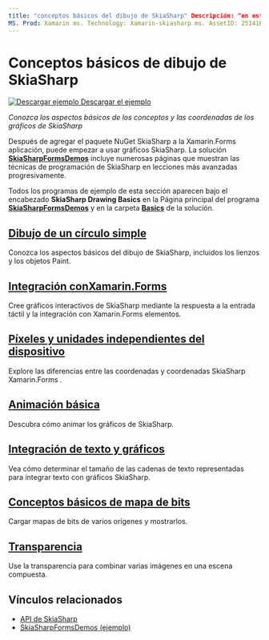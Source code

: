 ```yaml
---
title: "conceptos básicos del dibujo de SkiaSharp" Descripción: "en esta guía se explican los aspectos básicos de los conceptos y las coordenadas de los gráficos de SkiaSharp en Xamarin.Forms las aplicaciones".
MS. Prod: Xamarin ms. Technology: Xamarin-skiasharp ms. AssetID: 25141E3E-D22E-44B1-A647-7E6FA0C9737B Author: davidbritch ms. Author: dabritch ms. Date: 03/10/2017 no-LOC: [ Xamarin.Forms , Xamarin.Essentials ]
---
```


# <a name="skiasharp-drawing-basics"></a>Conceptos básicos de dibujo de SkiaSharp

[![Descargar ejemplo](~/media/shared/download.png) Descargar el ejemplo](https://docs.microsoft.com/samples/xamarin/xamarin-forms-samples/skiasharpforms-demos)

_Conozca los aspectos básicos de los conceptos y las coordenadas de los gráficos de SkiaSharp_

Después de agregar el paquete NuGet SkiaSharp a la Xamarin.Forms aplicación, puede empezar a usar gráficos SkiaSharp. La solución [**SkiaSharpFormsDemos**](https://docs.microsoft.com/samples/xamarin/xamarin-forms-samples/skiasharpforms-demos) incluye numerosas páginas que muestran las técnicas de programación de SkiaSharp en lecciones más avanzadas progresivamente.

Todos los programas de ejemplo de esta sección aparecen bajo el encabezado **SkiaSharp Drawing Basics** en la Página principal del programa [**SkiaSharpFormsDemos**](https://docs.microsoft.com/samples/xamarin/xamarin-forms-samples/skiasharpforms-demos) y en la carpeta [**Basics**](https://github.com/xamarin/xamarin-forms-samples/tree/master/SkiaSharpForms/Demos/Demos/SkiaSharpFormsDemos/Basics) de la solución.

## <a name="drawing-a-simple-circle"></a>[Dibujo de un círculo simple](circle.md)

Conozca los aspectos básicos del dibujo de SkiaSharp, incluidos los lienzos y los objetos Paint.

## <a name="integrating-with-xamarinformsintegrationmd"></a>[Integración conXamarin.Forms](integration.md)

Cree gráficos interactivos de SkiaSharp mediante la respuesta a la entrada táctil y la integración con Xamarin.Forms elementos.

## <a name="pixels-and-device-independent-units"></a>[Píxeles y unidades independientes del dispositivo](pixels.md)

Explore las diferencias entre las coordenadas y coordenadas SkiaSharp Xamarin.Forms .

## <a name="basic-animation"></a>[Animación básica](animation.md)

Descubra cómo animar los gráficos de SkiaSharp.

## <a name="integrating-text-and-graphics"></a>[Integración de texto y gráficos](text.md)

Vea cómo determinar el tamaño de las cadenas de texto representadas para integrar texto con gráficos SkiaSharp.

## <a name="bitmap-basics"></a>[Conceptos básicos de mapa de bits](bitmaps.md)

Cargar mapas de bits de varios orígenes y mostrarlos.

## <a name="transparency"></a>[Transparencia](transparency.md)

Use la transparencia para combinar varias imágenes en una escena compuesta.

## <a name="related-links"></a>Vínculos relacionados

- [API de SkiaSharp](https://docs.microsoft.com/dotnet/api/skiasharp)
- [SkiaSharpFormsDemos (ejemplo)](https://docs.microsoft.com/samples/xamarin/xamarin-forms-samples/skiasharpforms-demos)
